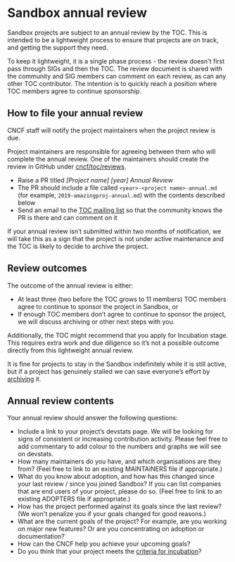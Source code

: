 # Sandbox annual review 

Sandbox projects are subject to an annual review by the TOC. This is intended to be a lightweight process to ensure that projects are on track, and getting the support they need.

To keep it lightweight, it is a single phase process - the review doesn't first pass through SIGs and then the TOC. The review document is shared with the community and SIG members can comment on each review, as can any other TOC contributor. The intention is to quickly reach a position where TOC members agree to continue sponsorship. 

## How to file your annual review

CNCF staff will notify the project maintainers when the project review is due. 

Project maintainers are responsible for agreeing between them who will complete the annual review. One of the maintainers should create the review in GitHub under [cncf/toc/reviews](https://github.com/cncf/toc/tree/master/reviews). 

* Raise a PR titled *[Project name] [year] Annual Review*
* The PR should include a file called `<year>-<project name>-annual.md` (for example, `2019-amazingproj-annual.md`) with the contents described below
* Send an email to the [TOC mailing list](mailto:cncf-toc@lists.cncf.io) so that the community knows the PR is there and can comment on it

If your annual review isn’t submitted within two months of notification, we will take this as a sign that the project is not under active maintenance and the TOC is likely to decide to archive the project. 

## Review outcomes

The outcome of the annual review is either:

* At least three (two before the TOC grows to 11 members) TOC members agree to continue to sponsor the project in Sandbox, or
* If enough TOC members don’t agree to continue to sponsor the project, we will discuss archiving or other next steps with you. 

Additionally, the TOC might recommend that you apply for Incubation stage. This requires extra work and due diligence so it’s not a possible outcome directly from this lightweight annual review. 

It is fine for projects to stay in the Sandbox indefinitely while it is still active, but if a project has genuinely stalled we can save everyone’s effort by [archiving](https://github.com/cncf/toc/blob/master/process/archiving.md) it. 

## Annual review contents

Your annual review should answer the following questions: 

* Include a link to your project’s devstats page. We will be looking for signs of consistent or increasing contribution activity. Please feel free to add commentary to add colour to the numbers and graphs we will see on devstats.
* How many maintainers do you have, and which organisations are they from? (Feel free to link to an existing MAINTAINERS file if appropriate.)
* What do you know about adoption, and how has this changed since your last review / since you joined Sandbox? If you can list companies that are end users of your project, please do so. (Feel free to link to an existing ADOPTERS file if appropriate.)
* How has the project performed against its goals since the last review? (We won't penalize you if your goals changed for good reasons.)
* What are the current goals of the project? For example, are you working on major new features? Or are you concentrating on adoption or documentation? 
* How can the CNCF help you achieve your upcoming goals? 
* Do you think that your project meets the [criteria for incubation](https://github.com/cncf/toc/blob/master/process/graduation_criteria.adoc#incubating-stage)? 





